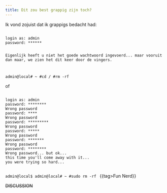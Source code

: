 ```yaml
---
title: Dit zou best grappig zijn toch?
---
```

Ik vond zojuist dat ik grappigs bedacht had:

<code>
login as: admin
password: ******
 
Eigenlijk heeft u niet het goede wachtwoord ingevoerd... 
maar vooruit dan maar, we zien het dit keer door de vingers.

admin@local# ~
#cd /
#rm -rf
</code>

of

<code>
login as: admin
password: ********
Wrong password
password: ****
Wrong password
password: *********
Wrong password
password: *****
Wrong password
password: *******
Wrong password
password: ********
Wrong password... but ok...
this time you'll come away with it...
you were trying so hard...

admin@local$ 
admin@local# ~
#sudo rm -rf
</code>
{{tag>Fun Nerd}}


~~DISCUSSION~~
